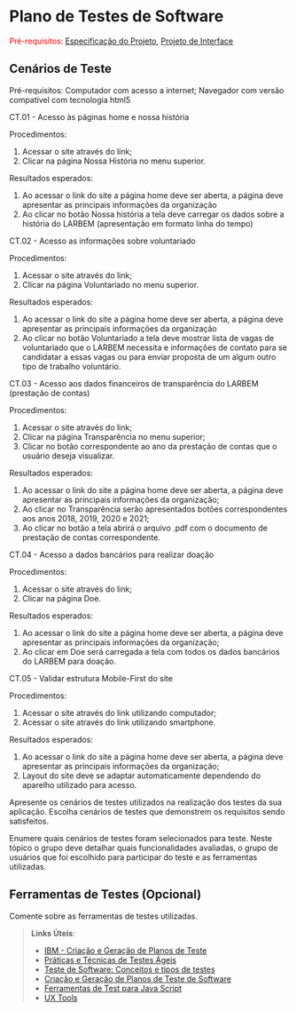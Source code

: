 # Plano de Testes de Software

<span style="color:red">Pré-requisitos: <a href="2-Especificação do Projeto.md"> Especificação do Projeto</a></span>, <a href="3-Projeto de Interface.md"> Projeto de Interface</a>

## Cenários de Teste

Pré-requisitos:
Computador com acesso a internet;
Navegador com versão compatível com tecnologia html5

CT.01 - Acesso às páginas home e nossa história

Procedimentos:
1. Acessar o site através do link;
2. Clicar na página Nossa História no menu superior.

Resultados esperados:
1. Ao acessar o link do site a página home deve ser aberta, a página deve apresentar as principais informações da organização
2. Ao clicar no botão Nossa história a tela deve carregar os dados sobre a história do LARBEM (apresentação em formato linha do tempo)


CT.02 - Acesso as informações sobre voluntariado

Procedimentos:
1. Acessar o site através do link;
2. Clicar na página Voluntariado no menu superior.

Resultados esperados:
1. Ao acessar o link do site a página home deve ser aberta, a página deve apresentar as principais informações da organização
2. Ao clicar no botão Voluntariado a tela deve mostrar lista de vagas de voluntariado que o LARBEM necessita e informações de contato para se candidatar a essas vagas ou para enviar proposta de um algum outro tipo de trabalho voluntário.


CT.03 - Acesso aos dados financeiros de transparência do LARBEM (prestação de contas)

Procedimentos:
1. Acessar o site através do link;
2. Clicar na página Transparência no menu superior;
3. Clicar no botão correspondente ao ano da prestação de contas que o usuário deseja visualizar.

Resultados esperados:
1. Ao acessar o link do site a página home deve ser aberta, a página deve apresentar as principais informações da organização;
2. Ao clicar no Transparência serão apresentados botões correspondentes aos anos 2018, 2019, 2020 e 2021;
3. Ao clicar no botão a tela abrirá o arquivo .pdf com o documento de prestação de contas correspondente.


CT.04 - Acesso a dados bancários para realizar doação 

Procedimentos:
1. Acessar o site através do link;
2. Clicar na página Doe.

Resultados esperados:
1. Ao acessar o link do site a página home deve ser aberta, a página deve apresentar as principais informações da organização;
2. Ao clicar em Doe será carregada a tela com todos os dados bancários do LARBEM para doação.


CT.05 - Validar estrutura Mobile-First do site

Procedimentos:
1. Acessar o site através do link utilizando computador;
2. Acessar o site através do link utilizando smartphone.

Resultados esperados:
1. Ao acessar o link do site a página home deve ser aberta, a página deve apresentar as principais informações da organização;
2. Layout do site deve se adaptar automaticamente dependendo do aparelho utilizado para acesso.



Apresente os cenários de testes utilizados na realização dos testes da sua aplicação. Escolha cenários de testes que demonstrem os requisitos sendo satisfeitos.

Enumere quais cenários de testes foram selecionados para teste. Neste tópico o grupo deve detalhar quais funcionalidades avaliadas, o grupo de usuários que foi escolhido para participar do teste e as ferramentas utilizadas.
 
## Ferramentas de Testes (Opcional)

Comente sobre as ferramentas de testes utilizadas.
 
> **Links Úteis**:
> - [IBM - Criação e Geração de Planos de Teste](https://www.ibm.com/developerworks/br/local/rational/criacao_geracao_planos_testes_software/index.html)
> - [Práticas e Técnicas de Testes Ágeis](http://assiste.serpro.gov.br/serproagil/Apresenta/slides.pdf)
> -  [Teste de Software: Conceitos e tipos de testes](https://blog.onedaytesting.com.br/teste-de-software/)
> - [Criação e Geração de Planos de Teste de Software](https://www.ibm.com/developerworks/br/local/rational/criacao_geracao_planos_testes_software/index.html)
> - [Ferramentas de Test para Java Script](https://geekflare.com/javascript-unit-testing/)
> - [UX Tools](https://uxdesign.cc/ux-user-research-and-user-testing-tools-2d339d379dc7)
